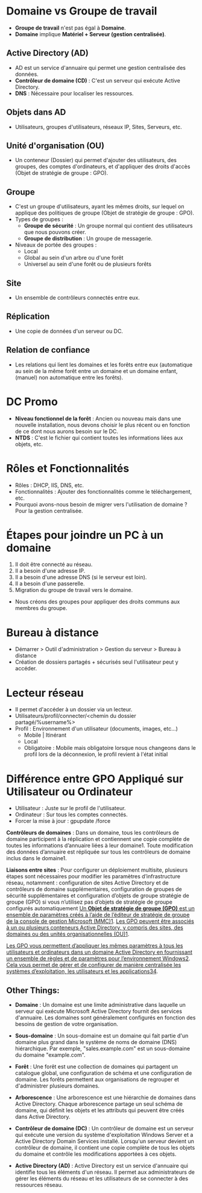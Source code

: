 # Domaine vs Groupe de travail
- **Groupe de travail** n'est pas égal à **Domaine**.
- **Domaine** implique **Matériel + Serveur (gestion centralisée)**.

## Active Directory (AD)
- AD est un service d'annuaire qui permet une gestion centralisée des données.
- **Contrôleur de domaine (CD)** : C'est un serveur qui exécute Active Directory.
- **DNS** : Nécessaire pour localiser les ressources.

## Objets dans AD
- Utilisateurs, groupes d'utilisateurs, réseaux IP, Sites, Serveurs, etc.

## Unité d'organisation (OU)
- Un conteneur (Dossier) qui permet d'ajouter des utilisateurs, des groupes, des comptes d'ordinateurs, et d'appliquer des droits d'accès (Objet de stratégie de groupe : GPO).

## Groupe
- C'est un groupe d'utilisateurs, ayant les mêmes droits, sur lequel on applique des politiques de groupe (Objet de stratégie de groupe : GPO).
- Types de groupes :
  - **Groupe de sécurité** : Un groupe normal qui contient des utilisateurs que nous pouvons créer.
  - **Groupe de distribution** : Un groupe de messagerie.
- Niveaux de portée des groupes :
  - Local
  - Global au sein d'un arbre ou d'une forêt
  - Universel au sein d'une forêt ou de plusieurs forêts

## Site
- Un ensemble de contrôleurs connectés entre eux.

## Réplication
- Une copie de données d'un serveur ou DC.

## Relation de confiance
- Les relations qui lient les domaines et les forêts entre eux (automatique au sein de la même forêt entre un domaine et un domaine enfant, (manuel) non automatique entre les forêts).

# DC Promo
- **Niveau fonctionnel de la forêt** : Ancien ou nouveau mais dans une nouvelle installation, nous devons choisir le plus récent ou en fonction de ce dont nous aurons besoin sur le DC.
- **NTDS** : C'est le fichier qui contient toutes les informations liées aux objets, etc.

# Rôles et Fonctionnalités
- Rôles : DHCP, IIS, DNS, etc.
- Fonctionnalités : Ajouter des fonctionnalités comme le téléchargement, etc.
- Pourquoi avons-nous besoin de migrer vers l'utilisation de domaine ? Pour la gestion centralisée.

# Étapes pour joindre un PC à un domaine
1. Il doit être connecté au réseau.
2. Il a besoin d'une adresse IP.
3. Il a besoin d'une adresse DNS (si le serveur est loin).
4. Il a besoin d'une passerelle.
5. Migration du groupe de travail vers le domaine.
- Nous créons des groupes pour appliquer des droits communs aux membres du groupe.

# Bureau à distance
- Démarrer > Outil d'administration > Gestion du serveur > Bureau à distance
- Création de dossiers partagés + sécurisés seul l'utilisateur peut y accéder.

# Lecteur réseau
- Il permet d'accéder à un dossier via un lecteur.
- Utilisateurs/profil/connecter/<chemin du dossier partagé/%username%>
- Profil : Environnement d'un utilisateur (documents, images, etc...)
  - Mobile | Itinérant
  - Local
  - Obligatoire : Mobile mais obligatoire lorsque nous changeons dans le profil lors de la déconnexion, le profil revient à l'état initial

# Différence entre GPO Appliqué sur Utilisateur ou Ordinateur
- Utilisateur : Juste sur le profil de l'utilisateur.
- Ordinateur : Sur tous les comptes connectés.
- Forcer la mise à jour : gpupdate /force


**Contrôleurs de domaines** : Dans un domaine, tous les contrôleurs de domaine participent à la réplication et contiennent une copie complète de toutes les informations d’annuaire liées à leur domaine1. Toute modification des données d’annuaire est répliquée sur tous les contrôleurs de domaine inclus dans le domaine1.

**Liaisons entre sites** : Pour configurer un déploiement multisite, plusieurs étapes sont nécessaires pour modifier les paramètres d’infrastructure réseau, notamment : configuration de sites Active Directory et de contrôleurs de domaine supplémentaires, configuration de groupes de sécurité supplémentaires et configuration d’objets de groupe stratégie de groupe (GPO) si vous n’utilisez pas d’objets de stratégie de groupe configurés automatiquement
[Un **Objet de stratégie de groupe (GPO)** est un ensemble de paramètres créés à l’aide de l’éditeur de stratégie de groupe de la console de gestion Microsoft (MMC)](https://www.lepide.com/blog/what-is-group-policy-gpo-and-what-role-does-it-play-in-data-security/)[1](https://www.lepide.com/blog/what-is-group-policy-gpo-and-what-role-does-it-play-in-data-security/). [Les GPO peuvent être associés à un ou plusieurs conteneurs Active Directory, y compris des sites, des domaines ou des unités organisationnelles (OU)](https://www.lepide.com/blog/what-is-group-policy-gpo-and-what-role-does-it-play-in-data-security/)[1](https://www.lepide.com/blog/what-is-group-policy-gpo-and-what-role-does-it-play-in-data-security/).

[Les GPO vous permettent d’appliquer les mêmes paramètres à tous les utilisateurs et ordinateurs dans un domaine Active Directory en fournissant un ensemble de règles et de paramètres pour l’environnement Windows](https://www.lepide.com/blog/what-is-group-policy-gpo-and-what-role-does-it-play-in-data-security/)[2](https://woshub.com/group-policy/). [Cela vous permet de gérer et de configurer de manière centralisée les systèmes d’exploitation, les utilisateurs et les applications](https://www.lepide.com/blog/what-is-group-policy-gpo-and-what-role-does-it-play-in-data-security/)[3](https://woshub.com/group-policy-active-directory/)[4](https://activedirectorypro.com/group-policy-guide/).
## Other Things:

- **Domaine** : Un domaine est une limite administrative dans laquelle un serveur qui exécute Microsoft Active Directory fournit des services d'annuaire. Les domaines sont généralement configurés en fonction des besoins de gestion de votre organisation.

- **Sous-domaine** : Un sous-domaine est un domaine qui fait partie d'un domaine plus grand dans le système de noms de domaine (DNS) hiérarchique. Par exemple, "sales.example.com" est un sous-domaine du domaine "example.com".

- **Forêt** : Une forêt est une collection de domaines qui partagent un catalogue global, une configuration de schéma et une configuration de domaine. Les forêts permettent aux organisations de regrouper et d'administrer plusieurs domaines.

- **Arborescence** : Une arborescence est une hiérarchie de domaines dans Active Directory. Chaque arborescence partage un seul schéma de domaine, qui définit les objets et les attributs qui peuvent être créés dans Active Directory.

- **Contrôleur de domaine (DC)** : Un contrôleur de domaine est un serveur qui exécute une version du système d'exploitation Windows Server et a Active Directory Domain Services installé. Lorsqu'un serveur devient un contrôleur de domaine, il contient une copie complète de tous les objets du domaine et contrôle les modifications apportées à ces objets.

- **Active Directory (AD)** : Active Directory est un service d'annuaire qui identifie tous les éléments d'un réseau. Il permet aux administrateurs de gérer les éléments du réseau et les utilisateurs de se connecter à des ressources réseau.
